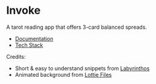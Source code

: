 # Invoke

A tarot reading app that offers 3-card balanced spreads.

- <a href="https://github.com/yillachen/invoke/wiki">Documentation</a>
- <a href="https://github.com/yillachen/invoke/wiki/Tech-Stack">Tech Stack</a>

Credits:

- Short & easy to understand snippets from <a href="https://labyrinthos.co/">Labyrinthos</a>
- Animated background from <a href="https://lottiefiles.com">Lottie Files</a>
